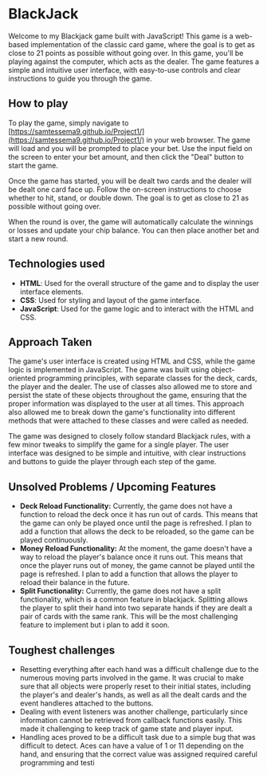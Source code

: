 # BlackJack  
Welcome to my Blackjack game built with JavaScript! This game is a web-based implementation of the classic card game, where the goal is to get as close to 21 points as possible without going over. In this game, you'll be playing against the computer, which acts as the dealer. The game features a simple and intuitive user interface, with easy-to-use controls and clear instructions to guide you through the game.
## How to play
To play the game, simply navigate to [https://samtessema9.github.io/Project1/](https://samtessema9.github.io/Project1/) in your web browser. The game will load and you will be prompted to place your bet. Use the input field on the screen to enter your bet amount, and then click the "Deal" button to start the game.

Once the game has started, you will be dealt two cards and the dealer will be dealt one card face up. Follow the on-screen instructions to choose whether to hit, stand, or double down. The goal is to get as close to 21 as possible without going over.

When the round is over, the game will automatically calculate the winnings or losses and update your chip balance. You can then place another bet and start a new round.
## Technologies used
- **HTML**: Used for the overall structure of the game and to display the user interface elements.
- **CSS**: Used for styling and layout of the game interface.
- **JavaScript**: Used for the game logic and to interact with the HTML and CSS.
## Approach Taken
The game's user interface is created using HTML and CSS, while the game logic is implemented in JavaScript. The game was built using object-oriented programming principles, with separate classes for the deck, cards, the player and the dealer. The use of classes also allowed me to store and persist the state of these objects throughout the game, ensuring that the proper information was displayed to the user at all times. This approach also allowed me to break down the game's functionality into different methods that were attached to these classes and were called as needed.

The game was designed to closely follow standard Blackjack rules, with a few minor tweaks to simplify the game for a single player. The user interface was designed to be simple and intuitive, with clear instructions and buttons to guide the player through each step of the game. 
## Unsolved Problems / Upcoming Features
- **Deck Reload Functionality:** Currently, the game does not have a function to reload the deck once it has run out of cards. This means that the game can only be played once until the page is refreshed. I plan to add a function that allows the deck to be reloaded, so the game can be played continuously.
- **Money Reload Functionality:** At the moment, the game doesn't have a way to reload the player's balance once it runs out. This means that once the player runs out of money, the game cannot be played until the page is refreshed. I plan to add a function that allows the player to reload their balance in the future.
- **Split Functionality:** Currently, the game does not have a split functionality, which is a common feature in blackjack. Splitting allows the player to split their hand into two separate hands if they are dealt a pair of cards with the same rank. This will be the most challenging feature to implement but i plan to add it soon.
## Toughest challenges
- Resetting everything after each hand was a difficult challenge due to the numerous moving parts involved in the game. It was crucial to make sure that all objects were properly reset to their initial states, including the player's and dealer's hands, as well as all the dealt cards and the event handleres attached to the buttons.
- Dealing with event listeners was another challenge, particularly since information cannot be retrieved from callback functions easily. This made it challenging to keep track of game state and player input.
- Handling aces proved to be a difficult task due to a simple bug that was difficult to detect. Aces can have a value of 1 or 11 depending on the hand, and ensuring that the correct value was assigned required careful programming and testi
